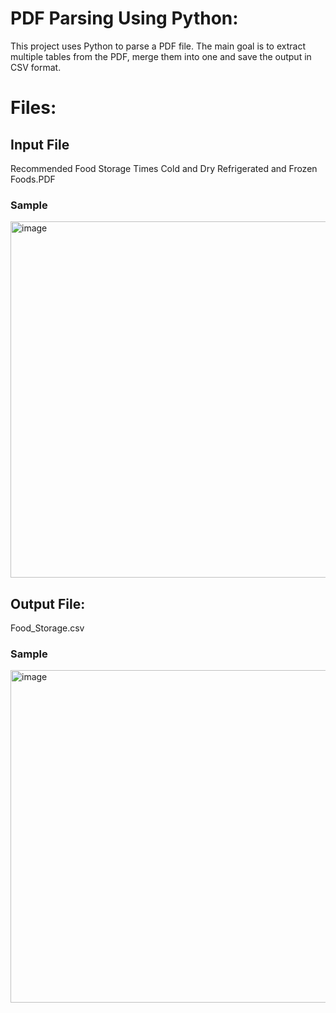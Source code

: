 # PDF Parsing Using Python:
This project uses Python to parse a PDF file. The main goal is to extract multiple tables from the PDF, merge them into one and save the output in CSV format.

# Files:
## Input File
Recommended Food Storage Times Cold and Dry Refrigerated and Frozen Foods.PDF

### Sample

<img width="570" alt="image" src="https://user-images.githubusercontent.com/67848891/113755864-76521700-9719-11eb-8fa6-be8dfb62ab95.png">


## Output File: 
Food_Storage.csv

### Sample

<img width="532" alt="image" src="https://user-images.githubusercontent.com/67848891/113755765-5f132980-9719-11eb-83df-89a569405019.png">
